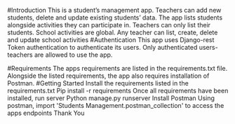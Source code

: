 #Introduction
This is a student’s management app. Teachers can add new students, delete and update existing students’ data. The app lists students alongside activities they can participate in. Teachers can only list their students. School activities are global. Any teacher can list, create, delete and update school activities
#Authentication
This app uses Django-rest Token authentication to authenticate its users. Only authenticated users-teachers are allowed to use the app.
 
#Requirements
The apps requirements are listed in the requirements.txt file. Alongside the listed requirements, the app also requires installation of Postman. 
#Getting Started
Install the requirements listed in the requirements.txt
	Pip install -r requirements
Once all requirements have been installed, run server
	Python manage.py runserver
Install Postman
Using postman, import 'Students Management.postman_collection' to access the apps endpoints
Thank You
